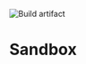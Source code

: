 ![Build artifact](https://github.com/arnobaer/comet-sandbox/workflows/Build%20artifact/badge.svg?branch=master)

# Sandbox
